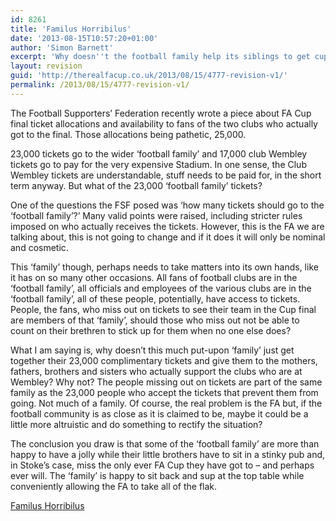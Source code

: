 ```yaml
---
id: 8261
title: 'Familus Horribilus'
date: '2013-08-15T10:57:20+01:00'
author: 'Simon Barnett'
excerpt: 'Why doesn''t the football family help its siblings to get cup final tickets?'
layout: revision
guid: 'http://therealfacup.co.uk/2013/08/15/4777-revision-v1/'
permalink: /2013/08/15/4777-revision-v1/
---
```


The Football Supporters’ Federation recently wrote a piece about FA Cup final ticket allocations and availability to fans of the two clubs who actually got to the final. Those allocations being pathetic, 25,000.

23,000 tickets go to the wider ‘football family’ and 17,000 club Wembley tickets go to pay for the very expensive Stadium. In one sense, the Club Wembley tickets are understandable, stuff needs to be paid for, in the short term anyway. But what of the 23,000 ‘football family’ tickets?

One of the questions the FSF posed was ‘how many tickets should go to the ‘football family’?’ Many valid points were raised, including stricter rules imposed on who actually receives the tickets. However, this is the FA we are talking about, this is not going to change and if it does it will only be nominal and cosmetic.

This ‘family’ though, perhaps needs to take matters into its own hands, like it has on so many other occasions. All fans of football clubs are in the ‘football family’, all officials and employees of the various clubs are in the ‘football family’, all of these people, potentially, have access to tickets. People, the fans, who miss out on tickets to see their team in the Cup final are members of that ‘family’, should those who miss out not be able to count on their brethren to stick up for them when no one else does?

What I am saying is, why doesn’t this much put-upon ‘family’ just get together their 23,000 complimentary tickets and give them to the mothers, fathers, brothers and sisters who actually support the clubs who are at Wembley? Why not? The people missing out on tickets are part of the same family as the 23,000 people who accept the tickets that prevent them from going. Not much of a family. Of course, the real problem is the FA but, if the football community is as close as it is claimed to be, maybe it could be a little more altruistic and do something to rectify the situation?

The conclusion you draw is that some of the ‘football family’ are more than happy to have a jolly while their little brothers have to sit in a stinky pub and, in Stoke’s case, miss the only ever FA Cup they have got to – and perhaps ever will. The ‘family’ is happy to sit back and sup at the top table while conveniently allowing the FA to take all of the flak.

[Familus Horribilus](http://www.youtube.com/watch?v=x4wSHVauPyw)